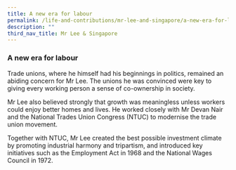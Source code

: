 ```yaml
---
title: A new era for labour
permalink: /life-and-contributions/mr-lee-and-singapore/a-new-era-for-labour/
description: ""
third_nav_title: Mr Lee & Singapore
---
```



### A new era for labour ###

Trade unions, where he himself had his beginnings in politics, remained an abiding concern for Mr Lee. The unions he was convinced were key to giving every working person a sense of co-ownership in society.


Mr Lee also believed strongly that growth was meaningless unless workers could enjoy better homes and lives. He worked closely with Mr Devan Nair and the National Trades Union Congress (NTUC) to modernise the trade union movement.


Together with NTUC, Mr Lee created the best possible investment climate by promoting industrial harmony and tripartism, and introduced key initiatives such as the Employment Act in 1968 and the National Wages Council in 1972.